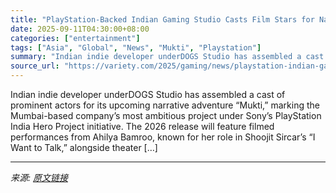 ```yaml
---
title: "PlayStation-Backed Indian Gaming Studio Casts Film Stars for Narrative Adventure ‘Mukti’ (EXCLUSIVE)"
date: 2025-09-11T04:30:00+08:00
categories: ["entertainment"]
tags: ["Asia", "Global", "News", "Mukti", "Playstation"]
summary: "Indian indie developer underDOGS Studio has assembled a cast of prominent actors for its upcoming narrative adventure &#8220;Mukti,&#8221; marking the Mumbai-based company&#8217;s most ambitious proje"
source_url: "https://variety.com/2025/gaming/news/playstation-indian-gaming-film-stars-mukti-1236514223/"
---
```


Indian indie developer underDOGS Studio has assembled a cast of prominent actors for its upcoming narrative adventure &#8220;Mukti,&#8221; marking the Mumbai-based company&#8217;s most ambitious project under Sony&#8217;s PlayStation India Hero Project initiative. The 2026 release will feature filmed performances from Ahilya Bamroo, known for her role in Shoojit Sircar&#8217;s &#8220;I Want to Talk,&#8221; alongside theater [&#8230;]

---

*来源: [原文链接](https://variety.com/2025/gaming/news/playstation-indian-gaming-film-stars-mukti-1236514223/)*
